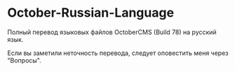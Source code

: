 October-Russian-Language
========================

Полный перевод языковых файлов OctoberCMS (Build 78) на русский язык.

Если вы заметили неточность перевода, следует оповестить меня через "Вопросы".
